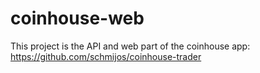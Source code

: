 # coinhouse-web

This project is the API and web part of the coinhouse app: https://github.com/schmijos/coinhouse-trader
